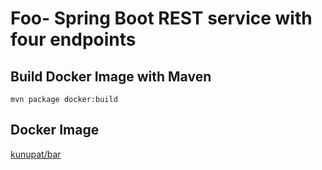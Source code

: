 # Foo- Spring Boot REST service with four endpoints

## Build Docker Image with Maven
`mvn package docker:build`

## Docker Image
<a href="https://hub.docker.com/repository/docker/kunupat/foo" target="_blank">kunupat/bar</a>
